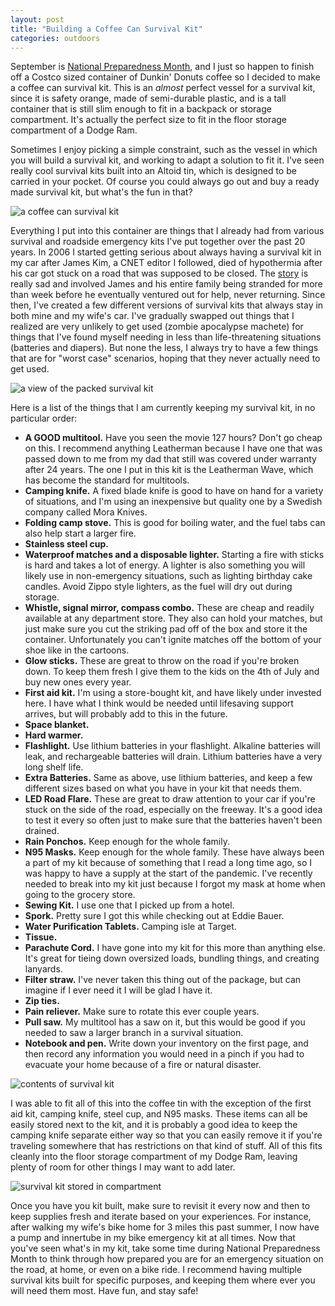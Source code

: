 ```yaml
---
layout: post
title: "Building a Coffee Can Survival Kit"
categories: outdoors
---
```


September is [National Preparedness Month](https://www.ready.gov/september), and I just so happen to finish off a Costco sized container of Dunkin' Donuts coffee so I decided to make a coffee can survival kit.  This is an *almost* perfect vessel for a survival kit, since it is safety orange, made of semi-durable plastic, and is a tall container that is still slim enough to fit in a backpack or storage compartment.  It's actually the perfect size to fit in the floor storage compartment of a Dodge Ram.

Sometimes I enjoy picking a simple constraint, such as the vessel in which you will build a survival kit, and working to adapt a solution to fit it.  I've seen really cool survival kits built into an Altoid tin, which is designed to be carried in your pocket.  Of course you could always go out and buy a ready made survival kit, but what's the fun in that?

<img src="/assets/images/kit.jpg" alt="a coffee can survival kit" class="center">

Everything I put into this container are things that I already had from various survival and roadside emergency kits I've put together over the past 20 years.  In 2006 I started getting serious about always having a survival kit in my car after James Kim, a CNET editor I followed, died of hypothermia after his car got stuck on a road that was supposed to be closed.  The [story](https://www.cnet.com/news/james-kim-died-of-hypothermia-autopsy-reveals/) is really sad and involved James and his entire family being stranded for more than week before he eventually ventured out for help, never returning.  Since then, I've created a few different versions of survival kits that always stay in both mine and my wife's car.  I've gradually swapped out things that I realized are very unlikely to get used (zombie apocalypse machete) for things that I've found myself needing in less than life-threatening situations (batteries and diapers).  But none the less, I always try to have a few things that are for "worst case" scenarios, hoping that they never actually need to get used.

<img src="/assets/images/packed.jpg" alt="a view of the packed survival kit" class="center">

Here is a list of the things that I am currently keeping my survival kit, in no particular order:

- **A GOOD multitool.**  Have you seen the movie 127 hours?  Don't go cheap on this.  I recommend anything Leatherman because I have one that was passed down to me from my dad that still was covered under warranty after 24 years.  The one I put in this kit is the Leatherman Wave, which has become the standard for multitools.
- **Camping knife.**  A fixed blade knife is good to have on hand for a variety of situations, and I'm using an inexpensive but quality one by a Swedish company called Mora Knives.
- **Folding camp stove.**  This is good for boiling water, and the fuel tabs can also help start a larger fire.
- **Stainless steel cup.**
- **Waterproof matches and a disposable lighter.**  Starting a fire with sticks is hard and takes a lot of energy.  A lighter is also something you will likely use in non-emergency situations, such as lighting birthday cake candles.  Avoid Zippo style lighters, as the fuel will dry out during storage.
-  **Whistle, signal mirror, compass combo.**  These are cheap and readily available at any department store.  They also can hold your matches, but just make sure you cut the striking pad off of the box and store it the container.  Unfortunately you can't ignite matches off the bottom of your shoe like in the cartoons.
- **Glow sticks.**  These are great to throw on the road if you're broken down.  To keep them fresh I give them to the kids on the 4th of July and buy new ones every year.
- **First aid kit.**  I'm using a store-bought kit, and have likely under invested here.  I have what I think would be needed until lifesaving support arrives, but will probably add to this in the future.
- **Space blanket.**
- **Hard warmer.**
- **Flashlight.**  Use lithium batteries in your flashlight.  Alkaline batteries will leak, and rechargeable batteries will drain.  Lithium batteries have a very long shelf life.
- **Extra Batteries.**  Same as above, use lithium batteries, and keep a few different sizes based on what you have in your kit that needs them.
- **LED Road Flare.**  These are great to draw attention to your car if you're stuck on the side of the road, especially on the freeway.  It's a good idea to test it every so often just to make sure that the batteries haven't been drained.
- **Rain Ponchos.**  Keep enough for the whole family.
- **N95 Masks.**  Keep enough for the whole family.  These have always been a part of my kit because of something that I read a long time ago, so I was happy to have a supply at the start of the pandemic.  I've recently needed to break into my kit just because I forgot my mask at home when going to the grocery store.
- **Sewing Kit.**  I use one that I picked up from a hotel.
- **Spork.**  Pretty sure I got this while checking out at Eddie Bauer.  
- **Water Purification Tablets.**  Camping isle at Target.
- **Tissue.**
- **Parachute Cord.**  I have gone into my kit for this more than anything else.  It's great for tieing down oversized loads, bundling things, and creating lanyards.
- **Filter straw.**  I've never taken this thing out of the package, but can imagine if I ever need it I will be glad I have it.
- **Zip ties.**
- **Pain reliever.** Make sure to rotate this ever couple years.
- **Pull saw.**  My multitool has a saw on it, but this would be good if you needed to saw a larger branch in a survival situation.
- **Notebook and pen.**  Write down your inventory on the first page, and then record any information you would need in a pinch if you had to evacuate your home because of a fire or natural disaster.

<img src="/assets/images/contents.jpg" alt="contents of survival kit" class="center">

I was able to fit all of this into the coffee tin with the exception of the first aid kit, camping knife, steel cup, and N95 masks.  These items can all be easily stored next to the kit, and it is probably a good idea to keep the camping knife separate either way so that you can easily remove it if you're traveling somewhere that has restrictions on that kind of stuff.  All of this fits cleanly into the floor storage compartment of my Dodge Ram, leaving plenty of room for other things I may want to add later.

<img src="/assets/images/stored.jpg" alt="survival kit stored in compartment" class="center">

Once you have you kit built, make sure to revisit it every now and then to keep supplies fresh and iterate based on your experiences.  For instance, after walking my wife's bike home for 3 miles this past summer, I now have a pump and innertube in my bike emergency kit at all times.  Now that you've seen what's in my kit, take some time during National Preparedness Month to think through how prepared you are for an emergency situation on the road, at home, or even on a bike ride.  I recommend having multiple survival kits built for specific purposes, and keeping them where ever you will need them most.  Have fun, and stay safe!